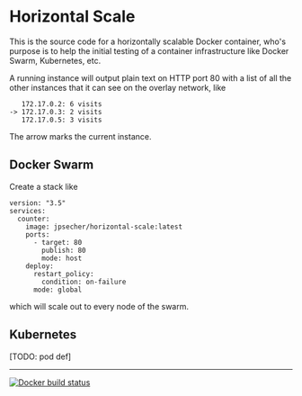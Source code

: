 # Horizontal Scale

This is the source code for a horizontally scalable Docker container, who's purpose is to help the initial testing of a container infrastructure like Docker Swarm, Kubernetes, etc.

A running instance will output plain text on HTTP port 80 with a list of all the other instances that it can see on the overlay network, like

       172.17.0.2: 6 visits
    -> 172.17.0.3: 2 visits
       172.17.0.5: 3 visits

The arrow marks the current instance.

## Docker Swarm

Create a stack like

    version: "3.5"
    services:
      counter:
        image: jpsecher/horizontal-scale:latest
        ports:
          - target: 80
            publish: 80
            mode: host
        deploy:
          restart_policy:
            condition: on-failure
          mode: global

which will scale out to every node of the swarm.

## Kubernetes

[TODO: pod def]


----

[![Docker build status](https://img.shields.io/docker/build/jpsecher/horizontal-scale.svg)](https://hub.docker.com/r/jpsecher/horizontal-scale/builds/)
